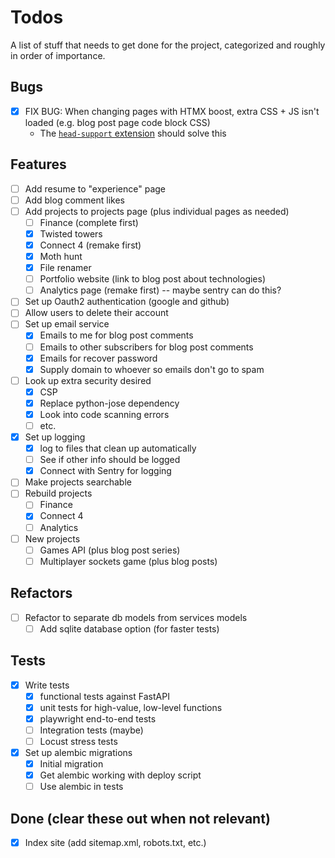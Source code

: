 # Todos

A list of stuff that needs to get done for the project, categorized and roughly in order of importance.

## Bugs

- [x] FIX BUG: When changing pages with HTMX boost, extra CSS + JS isn't loaded (e.g. blog post page code block CSS)
  - The [`head-support` extension](https://htmx.org/extensions/head-support/) should solve this

## Features

- [ ] Add resume to "experience" page
- [ ] Add blog comment likes
- [ ] Add projects to projects page (plus individual pages as needed)
  - [ ] Finance (complete first)
  - [x] Twisted towers
  - [x] Connect 4 (remake first)
  - [x] Moth hunt
  - [x] File renamer
  - [ ] Portfolio website (link to blog post about technologies)
  - [ ] Analytics page (remake first) -- maybe sentry can do this?
- [ ] Set up Oauth2 authentication (google and github)
- [ ] Allow users to delete their account
- [ ] Set up email service
  - [x] Emails to me for blog post comments
  - [ ] Emails to other subscribers for blog post comments
  - [x] Emails for recover password
  - [x] Supply domain to whoever so emails don't go to spam
- [ ] Look up extra security desired
  - [x] CSP
  - [x] Replace python-jose dependency
  - [x] Look into code scanning errors
  - [ ] etc.
- [x] Set up logging
  - [x] log to files that clean up automatically
  - [ ] See if other info should be logged
  - [x] Connect with Sentry for logging
- [ ] Make projects searchable
- [ ] Rebuild projects
  - [ ] Finance
  - [x] Connect 4
  - [ ] Analytics
- [ ] New projects
  - [ ] Games API (plus blog post series)
  - [ ] Multiplayer sockets game (plus blog posts)

## Refactors

- [ ] Refactor to separate db models from services models
  - [ ] Add sqlite database option (for faster tests)

## Tests

- [x] Write tests
  - [x] functional tests against FastAPI
  - [x] unit tests for high-value, low-level functions
  - [x] playwright end-to-end tests
  - [ ] Integration tests (maybe)
  - [ ] Locust stress tests
- [x] Set up alembic migrations
  - [x] Initial migration
  - [x] Get alembic working with deploy script
  - [ ] Use alembic in tests

## Done (clear these out when not relevant)

- [x] Index site (add sitemap.xml, robots.txt, etc.)
